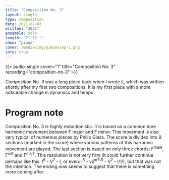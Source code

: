 ```yaml
---
title: "Composition No. 3"
layout: single
type: composition
date: 2021-07-03
written: "2021"
ensemble: solo
length: "7' 32''"
show: "piano"
cover: /media/img/pieces/op-1.png
info: true
---
```


{{< audio-single cover="1" title="Composition No. 3" recording="composition-no-3" >}}

*Composition No. 3* was a long piece back when I wrote it, which was written shortly after my first two compositions. It is my first piece with a more noticeable change in dynamics and tempo.

# Program note

Composition No. 3 is highly reductionistic. It is based on a common tone harmonic movement between F major and F minor. This movement is also very typical of numerous pieces by Philip Glass. The score is divided into 9 sections (marked in the score) where various patterns of this harmonic movement are played. The last section is based on only three chords: F<sup>maj9</sup>, F<sup>m9</sup> and F<sup>maj7</sup>. This resolution is not very firm (it could further continue perhaps like this: I<sup>6</sup> - V<sup>7</sup> - I, or even: I<sup>6</sup> - vii<sup>m7&#9837;5</sup> - V<sup>7</sup> - I/V), but that was not the intention. The ending now seems to suggest that there is something more coming after.